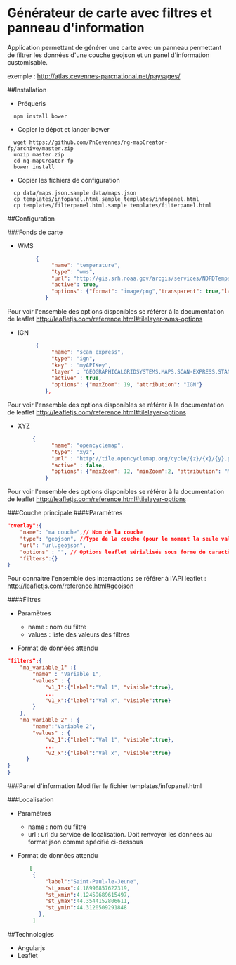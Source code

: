 # Générateur de carte avec filtres et panneau d'information

Application permettant de générer une carte avec un panneau permettant de filtrer les données d'une couche geojson et un panel d'information customisable.

exemple : http://atlas.cevennes-parcnational.net/paysages/

##Installation
* Préqueris
```
  npm install bower
```

* Copier le dépot et lancer bower
```
  wget https://github.com/PnCevennes/ng-mapCreator-fp/archive/master.zip
  unzip master.zip
  cd ng-mapCreator-fp
  bower install
```

* Copier les fichiers de configuration
```
  cp data/maps.json.sample data/maps.json
  cp templates/infopanel.html.sample templates/infopanel.html
  cp templates/filterpanel.html.sample templates/filterpanel.html
```

##Configuration

###Fonds de carte

* WMS
```json
         {
              "name": "temperature",
              "type": "wms",
              "url": "http://gis.srh.noaa.gov/arcgis/services/NDFDTemps/MapServer/WMSServer?",
              "active": true,
              "options": {"format": "image/png","transparent": true,"layers": 16 }
            }
```

Pour voir l'ensemble des options disponibles se référer à la documentation de leaflet
http://leafletjs.com/reference.html#tilelayer-wms-options

* IGN
```json
         {
              "name": "scan express",
              "type": "ign",
              "key" : "myAPIKey",
              "layer" : "GEOGRAPHICALGRIDSYSTEMS.MAPS.SCAN-EXPRESS.STANDARD", 
              "active" : true,
              "options": {"maxZoom": 19, "attribution": "IGN"}
            },
 ```
Pour voir l'ensemble des options disponibles se référer à la documentation de leaflet http://leafletjs.com/reference.html#tilelayer-options 

* XYZ
```json
        {
              "name": "opencyclemap",
              "type": "xyz",
              "url" : "http://tile.opencyclemap.org/cycle/{z}/{x}/{y}.png", 
              "active" : false,
              "options": {"maxZoom": 12, "minZoom":2, "attribution": "Map data © <a href='http://opencyclemap.org'>opencyclemap</a> contributors"}
            }
```
Pour voir l'ensemble des options disponibles se référer à la documentation de leaflet http://leafletjs.com/reference.html#tilelayer-options

###Couche principale
####Paramètres

```json
"overlay":{
    "name": "ma couche",// Nom de la couche 
    "type": "geojson", //Type de la couche (pour le moment la seule valeur possible est geojson)
    "url": "url.geojson",
    "options" : "", // Options leaflet sérialisés sous forme de caractère
    "filters":{}
}

```
Pour connaitre l'ensemble des interractions se référer à l'API leaflet : http://leafletjs.com/reference.html#geojson


####Filtres

* Paramètres
	* name : nom du filtre
	* values : liste des valeurs des filtres

* Format de données attendu
```json
"filters":{
	"ma_variable_1" :{
		"name" : "Variable 1",
		"values" : {
			"v1_1":{"label":"Val 1", "visible":true},
			...
			"v1_x":{"label":"Val x", "visible":true}
		}
	},
	"ma_variable_2" : {
		"name":"Variable 2",
		"values" : {
			"v2_1":{"label":"Val 1", "visible":true},
			...
			"v2_x":{"label":"Val x", "visible":true}
	  }
}
}

```
###Panel d'information
Modifier le fichier templates/infopanel.html

###Localisation

* Paramètres
	* name : nom du filtre
	* url : url du service de localisation. Doit renvoyer les données au format json comme spécifié ci-dessous

* Format de données attendu
```json
       [ 
        {
            "label":"Saint-Paul-le-Jeune",
            "st_xmax":4.18990857622319,
            "st_xmin":4.12459689615497,
            "st_ymax":44.3544152806611,
            "st_ymin":44.3120509291848
          },
        ]
```
##Technologies

* Angularjs
* Leaflet
